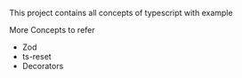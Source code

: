This project contains all concepts of typescript with example

More Concepts to refer

- Zod
- ts-reset
- Decorators

